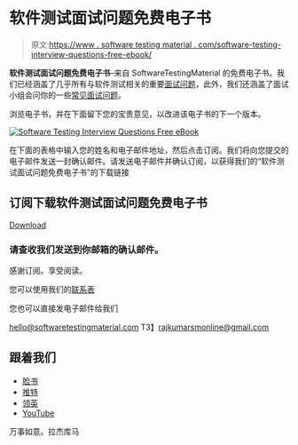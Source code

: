 # 软件测试面试问题免费电子书

> 原文:[https://www . software testing material . com/software-testing-interview-questions-free-ebook/](https://www.softwaretestingmaterial.com/software-testing-interview-questions-free-ebook/)

**软件测试面试问题免费电子书**–来自 SoftwareTestingMaterial 的免费电子书。我们已经涵盖了几乎所有与软件测试相关的重要[面试问题](https://www.softwaretestingmaterial.com/100-software-testing-interview-questions/)，此外，我们还涵盖了面试小组会问你的一些[常见面试问题](https://www.softwaretestingmaterial.com/6-important-interview-questions/)。

浏览电子书，并在下面留下您的宝贵意见，以改进该电子书的下一个版本。

[![Software Testing Interview Questions Free eBook](img/def4fb17f2c5387304a3989eab409449.png "Software Testing Interview Questions Free eBook")](https://www.softwaretestingmaterial.com/wp-content/uploads/2016/05/Software-Testing-Interview-Questions-eBook.jpg)

在下面的表格中输入您的姓名和电子邮件地址，然后点击订阅。我们将向您提交的电子邮件发送一封确认邮件。请发送电子邮件并确认订阅，以获得我们的“软件测试面试问题免费电子书”的下载链接

## 订阅下载软件测试面试问题免费电子书

[Download](http://bit.ly/ResourceDownload)

### 请查收我们发送到你邮箱的确认邮件。

感谢订阅。享受阅读。

您可以使用我们的[联系表](https://www.softwaretestingmaterial.com/contact/)

您也可以直接发电子邮件给我们

[hello@softwaretestingmaterial.com](mailto:hello@softwaretestingmaterial.com)
T3】rajkumarsmonline@gmail.com

## 跟着我们

*   [脸书](https://www.facebook.com/SoftwareTestingMaterial/)
*   [推特](https://twitter.com/STMWebsite/)
*   [领英](https://www.linkedin.com/company/13390620/admin/)
*   [YouTube](https://www.youtube.com/channel/UCIJGI_3XgnfUaSNQD8D2IMQ?sub_confirmation=1)

万事如意。拉杰库马